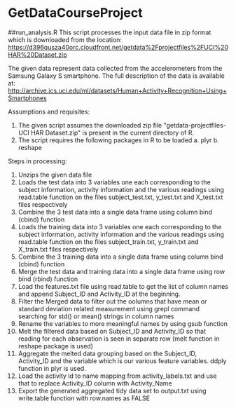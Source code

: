 GetDataCourseProject
====================

##run_analysis.R
This script processes the input data file in zip format which is downloaded from the location:
https://d396qusza40orc.cloudfront.net/getdata%2Fprojectfiles%2FUCI%20HAR%20Dataset.zip 

The given data represent data collected from the accelerometers from the Samsung Galaxy S smartphone. The full description of the data is available at:
http://archive.ics.uci.edu/ml/datasets/Human+Activity+Recognition+Using+Smartphones 

Assumptions and requisites:
1. The given script assumes the downloaded zip file "getdata-projectfiles-UCI HAR Dataset.zip" is present in the current directory of R. 
2. The script requires the following packages in R to be loaded 
	a. plyr
	b. reshape

Steps in processing:
1. Unzips the given data file 
2. Loads the test data into 3 variables one each corresponding to the subject information, activity information and the various readings using read.table function on the files subject_test.txt, y_test.txt and X_test.txt files respectively
3. Combine the 3 test data into a single data frame using column bind (cbind) function
4. Loads the training data into 3 variables one each corresponding to the subject information, activity information and the various readings using read.table function on the files subject_train.txt, y_train.txt and X_train.txt files respectively
5. Combine the 3 training data into a single data frame using column bind (cbind) function
6. Merge the test data and training data into a single data frame using row bind (rbind) function
7. Load the features.txt file using read.table to get the list of column names and append Subject_ID and Activity_ID at the beginning.
8. Filter the Merged data to filter out the oolumns that have mean or standard deviation related measurement using grepl command searching for std() or mean() strings in column names
9. Rename the variables to more meaningful names by using gsub function
10. Melt the filtered data based on Subject_ID and Activity_ID so that reading for each observation is seen in separate row (melt function in reshape package is used)
11. Aggregate the melted data grouping based on the Subject_ID, Activity_ID and the variable which is our various feature variables. ddply function in plyr is used.
12. Load the activity id to name mapping from activity_labels.txt and use that to replace Activity_ID column with Activity_Name
13. Export the generated aggregated tidy data set to output.txt using write.table function with row.names as FALSE